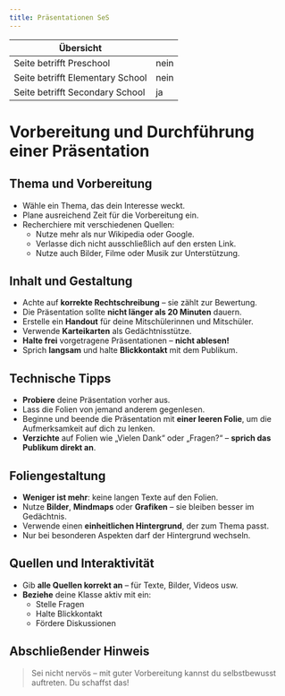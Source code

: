 ```yaml
---
title: Präsentationen SeS
---
```

| Übersicht | |
| --- | --- |
| Seite betrifft Preschool | nein |
| Seite betrifft Elementary School | nein |
| Seite betrifft Secondary School | ja |

# Vorbereitung und Durchführung einer Präsentation

## Thema und Vorbereitung

- Wähle ein Thema, das dein Interesse weckt.
- Plane ausreichend Zeit für die Vorbereitung ein.
- Recherchiere mit verschiedenen Quellen:
  - Nutze mehr als nur Wikipedia oder Google.
  - Verlasse dich nicht ausschließlich auf den ersten Link.
  - Nutze auch Bilder, Filme oder Musik zur Unterstützung.

## Inhalt und Gestaltung

- Achte auf **korrekte Rechtschreibung** – sie zählt zur Bewertung.
- Die Präsentation sollte **nicht länger als 20 Minuten** dauern.
- Erstelle ein **Handout** für deine Mitschülerinnen und Mitschüler.
- Verwende **Karteikarten** als Gedächtnisstütze.
- **Halte frei** vorgetragene Präsentationen – **nicht ablesen!**
- Sprich **langsam** und halte **Blickkontakt** mit dem Publikum.

## Technische Tipps

- **Probiere** deine Präsentation vorher aus.
- Lass die Folien von jemand anderem gegenlesen.
- Beginne und beende die Präsentation mit **einer leeren Folie**, um die Aufmerksamkeit auf dich zu lenken.
- **Verzichte** auf Folien wie „Vielen Dank“ oder „Fragen?“ – **sprich das Publikum direkt an**.

## Foliengestaltung

- **Weniger ist mehr**: keine langen Texte auf den Folien.
- Nutze **Bilder**, **Mindmaps** oder **Grafiken** – sie bleiben besser im Gedächtnis.
- Verwende einen **einheitlichen Hintergrund**, der zum Thema passt.
- Nur bei besonderen Aspekten darf der Hintergrund wechseln.

## Quellen und Interaktivität

- Gib **alle Quellen korrekt an** – für Texte, Bilder, Videos usw.
- **Beziehe** deine Klasse aktiv mit ein:
  - Stelle Fragen
  - Halte Blickkontakt
  - Fördere Diskussionen

## Abschließender Hinweis

> Sei nicht nervös – mit guter Vorbereitung kannst du selbstbewusst auftreten. Du schaffst das!

